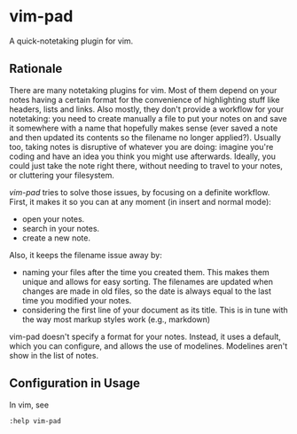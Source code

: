 # vim-pad

A quick-notetaking plugin for vim.

## Rationale

There are many notetaking plugins for vim. Most of them depend on your notes
having a certain format for the convenience of highlighting stuff like headers,
lists and links. Also mostly, they don't provide a workflow for your notetaking:
you need to create manually a file to put your notes on and save it somewhere
with a name that hopefully makes sense (ever saved a note and then updated its
contents so the filename no longer applied?). Usually too, taking notes is
disruptive of whatever you are doing: imagine you're coding and have an idea you
think you might use afterwards. Ideally, you could just take the note right
there, without needing to travel to your notes, or cluttering your filesystem.

*vim-pad* tries to solve those issues, by focusing on a definite workflow.
First, it makes it so you can at any moment (in insert and normal mode):

- open your notes.
- search in your notes.
- create a new note.

Also, it keeps the filename issue away by:

- naming your files after the time you created them. This makes them unique and
  allows for easy sorting. The filenames are updated when changes are made in
  old files, so the date is always equal to the last time you modified your
  notes.
- considering the first line of your document as its title. This is in tune with
  the way most markup styles work (e.g., markdown)

vim-pad doesn't specify a format for your notes. Instead, it uses a default,
which you can configure, and allows the use of modelines. Modelines aren't show
in the list of notes.

## Configuration in Usage

In vim, see

	:help vim-pad
